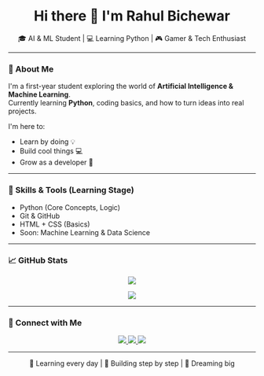 
<h1 align="center">Hi there 👋 I'm Rahul Bichewar</h1>

<p align="center">
  🎓 AI & ML Student | 💻 Learning Python | 🎮 Gamer & Tech Enthusiast
</p>

---

### 🌱 About Me

I'm a first-year student exploring the world of **Artificial Intelligence & Machine Learning**.  
Currently learning **Python**, coding basics, and how to turn ideas into real projects.

I'm here to:
- Learn by doing 💡
- Build cool things 💻
- Grow as a developer 🌱

---

### 🚀 Skills & Tools (Learning Stage)

- Python (Core Concepts, Logic)
- Git & GitHub
- HTML + CSS (Basics)
- Soon: Machine Learning & Data Science

---

### 📈 GitHub Stats

<p align="center">
  <img src="https://github-readme-stats.vercel.app/api?username=bichewarrahul&show_icons=true&theme=tokyonight" />
</p>

<p align="center">
  <img src="https://streak-stats.demolab.com?user=bichewarrahul&theme=tokyonight&hide_border=true" />
</p>

---

### 🔗 Connect with Me

<p align="center">
  <a href="https://instagram.com/_____rahul_____214" target="_blank">
    <img src="https://img.shields.io/badge/Instagram-%23E4405F?style=for-the-badge&logo=instagram&logoColor=white" />
  </a>
  <a href="https://x.com/RahulBichewar" title="LinkedIn Coming Soon">
    <img src="https://img.shields.io/badge/LinkedIn-Coming%20Soon-blue?style=for-the-badge&logo=linkedin&logoColor=white" />
  </a>
  <a href="#" title="Twitter Coming Soon">
    <img src="https://img.shields.io/badge/Twitter-Coming%20Soon-1DA1F2?style=for-the-badge&logo=twitter&logoColor=white" />
  </a>
</p>

---

<p align="center">📍 Learning every day | 🔧 Building step by step | 🌟 Dreaming big</p>


<!--
**bichewarrahul/bichewarrahul** is a ✨ _special_ ✨ repository because its `README.md` (this file) appears on your GitHub profile.

Here are some ideas to get you started:

- 🔭 I’m currently working on ...
- 🌱 I’m currently learning ...
- 👯 I’m looking to collaborate on ...
- 🤔 I’m looking for help with ...
- 💬 Ask me about ...
- 📫 How to reach me: ...
- 😄 Pronouns: ...
- ⚡ Fun fact: ...
-->
